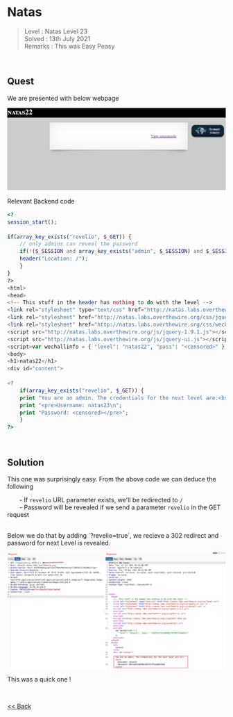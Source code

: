 # Natas
> Level : Natas Level 23<br/>
> Solved : 13th July 2021<br/>
> Remarks : This was Easy Peasy<br/>
<br/>

## Quest
We are presented with below webpage

![](./images/Level22.png)
<br/>

Relevant Backend code
```php
<?
session_start();

if(array_key_exists("revelio", $_GET)) {
    // only admins can reveal the password
    if(!($_SESSION and array_key_exists("admin", $_SESSION) and $_SESSION["admin"] == 1)) {
    header("Location: /");
    }
}
?>
<html>
<head>
<!-- This stuff in the header has nothing to do with the level -->
<link rel="stylesheet" type="text/css" href="http://natas.labs.overthewire.org/css/level.css">
<link rel="stylesheet" href="http://natas.labs.overthewire.org/css/jquery-ui.css" />
<link rel="stylesheet" href="http://natas.labs.overthewire.org/css/wechall.css" />
<script src="http://natas.labs.overthewire.org/js/jquery-1.9.1.js"></script>
<script src="http://natas.labs.overthewire.org/js/jquery-ui.js"></script>
<script>var wechallinfo = { "level": "natas22", "pass": "<censored>" };</script></head>
<body>
<h1>natas22</h1>
<div id="content">

<?
    if(array_key_exists("revelio", $_GET)) {
    print "You are an admin. The credentials for the next level are:<br>";
    print "<pre>Username: natas23\n";
    print "Password: <censored></pre>";
    }
?>
```

<br/>

## Solution

This one was surprisingly easy. From the above code we can deduce the following<br/>

  - If `revelio` URL parameter exists, we'll be redirected to `/` <br/>
  - Password will be revealed if we send a parameter `revelio` in the GET request<br/>

<br/>
Below we do that by adding `?revelio=true`, we recieve a 302 redirect and password for next Level is revealed.

![](./images/Level22_solution.png)


This was a quick one !

<br/>

[<< Back](https://grey-fish.github.io/Natas/index.html)
